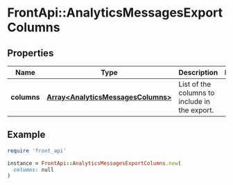 # FrontApi::AnalyticsMessagesExportColumns

## Properties

| Name | Type | Description | Notes |
| ---- | ---- | ----------- | ----- |
| **columns** | [**Array&lt;AnalyticsMessagesColumns&gt;**](AnalyticsMessagesColumns.md) | List of the columns to include in the export.  |  |

## Example

```ruby
require 'front_api'

instance = FrontApi::AnalyticsMessagesExportColumns.new(
  columns: null
)
```

